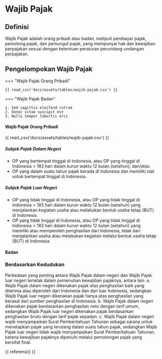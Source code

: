 # Wajib Pajak
## Definisi
Wajib Pajak adalah orang pribadi atau badan, meliputi pembayar pajak, pemotong pajak, dan pemungut pajak, yang mempunyai hak dan kewajiban perpajakan sesuai dengan ketentuan peraturan perundang-undangan perpajakan.
## Pengelompokan Wajib Pajak

=== "Wajib Pajak Orang Pribadi"

    {{ read_csv('docs/assets/tables/wajib-pajak.csv') }}

=== "Wajib Pajak Badan"

    1. Sed sagittis eleifend rutrum
    2. Donec vitae suscipit est
    3. Nulla tempor lobortis orci

#### Wajib Pajak Orang Pribadi
{{ read_csv('docs/assets/tables/wajib-pajak.csv') }}

##### Subjek Pajak Dalam Negeri
- OP yang bertempat tinggal di Indonesia, atau OP yang tinggal di Indonesia > 183 hari dalam kurun waktu 12 bulan (setahun); dan/atau
- OP yang dalam suatu tahun pajak berada di Indonesia dan memiliki niat untuk bertempat tinggal di Indonesia.
##### Subjek Pajak Luar Negeri
- OP yang tidak tinggal di Indonesia, atau OP yang tidak tinggal di Indonesia > 183 hari dalam kurun waktu 12 bulan (setahun) yang menjalankan kegiatan usaha atau melakukan bentuk usaha tetap (BUT) di Indonesia.
- OP yang tidak tinggal di Indonesia, atau OP yang tidak tinggal di Indonesia > 183 hari dalam kurun waktu 12 bulan (setahun) yang memiliki atau memperoleh penghasilan dari Indonesia, tidak dari menjalankan usaha atau melakukan kegiatan melalui bentuk usaha tetap (BUT) di Indonesia.
#### Badan 

### Berdasarkan Kedudukan

Perbedaan yang penting antara Wajib Pajak dalam negeri dan Wajib Pajak luar negeri terletak dalam pemenuhan kewajiban pajaknya, antara lain:
a.
Wajib Pajak dalam negeri dikenakan pajak atas penghasilan baik yang diterima atau diperoleh dari Indonesia dan dari luar Indonesia, sedangkan Wajib Pajak luar negeri dikenakan pajak hanya atas penghasilan yang berasal dari sumber penghasilan di Indonesia.
b.
Wajib Pajak dalam negeri dikenakan pajak berdasarkan penghasilan neto dengan tarif umum, sedangkan Wajib Pajak luar negeri dikenakan pajak berdasarkan penghasilan bruto dengan tarif pajak sepadan.
c.
Wajib Pajak dalam negeri wajib menyampaikan Surat Pemberitahuan Tahunan sebagai sarana untuk menetapkan pajak yang terutang dalam suatu tahun pajak, sedangkan Wajib Pajak luar negeri tidak wajib menyampaikan Surat Pemberitahuan Tahunan, karena kewajiban pajaknya dipenuhi melalui pemotongan pajak yang bersifat final.

[^1]: Undang-Undang Pajak Penghasilan (UU PPh) No. 36 Tahun 2008

{{ referensi() }}